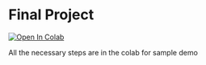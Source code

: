 # Final Project

[![Open In Colab](https://colab.research.google.com/assets/colab-badge.svg)](https://colab.research.google.com/drive/1vY9XJKjytkuXQqnj3lSn1BUb6cDKynfv?usp=share_link)

All the necessary steps are in the colab for sample demo

